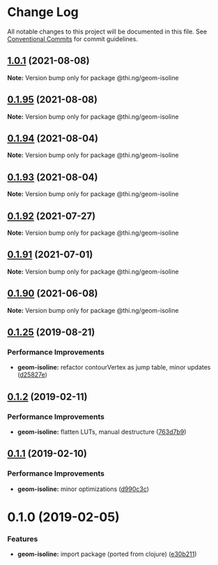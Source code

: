 # Change Log

All notable changes to this project will be documented in this file.
See [Conventional Commits](https://conventionalcommits.org) for commit guidelines.

## [1.0.1](https://github.com/thi-ng/umbrella/compare/@thi.ng/geom-isoline@0.1.95...@thi.ng/geom-isoline@1.0.1) (2021-08-08)

**Note:** Version bump only for package @thi.ng/geom-isoline





## [0.1.95](https://github.com/thi-ng/umbrella/compare/@thi.ng/geom-isoline@0.1.94...@thi.ng/geom-isoline@0.1.95) (2021-08-08)

**Note:** Version bump only for package @thi.ng/geom-isoline





## [0.1.94](https://github.com/thi-ng/umbrella/compare/@thi.ng/geom-isoline@0.1.93...@thi.ng/geom-isoline@0.1.94) (2021-08-04)

**Note:** Version bump only for package @thi.ng/geom-isoline





## [0.1.93](https://github.com/thi-ng/umbrella/compare/@thi.ng/geom-isoline@0.1.92...@thi.ng/geom-isoline@0.1.93) (2021-08-04)

**Note:** Version bump only for package @thi.ng/geom-isoline





## [0.1.92](https://github.com/thi-ng/umbrella/compare/@thi.ng/geom-isoline@0.1.91...@thi.ng/geom-isoline@0.1.92) (2021-07-27)

**Note:** Version bump only for package @thi.ng/geom-isoline





## [0.1.91](https://github.com/thi-ng/umbrella/compare/@thi.ng/geom-isoline@0.1.90...@thi.ng/geom-isoline@0.1.91) (2021-07-01)

**Note:** Version bump only for package @thi.ng/geom-isoline





## [0.1.90](https://github.com/thi-ng/umbrella/compare/@thi.ng/geom-isoline@0.1.89...@thi.ng/geom-isoline@0.1.90) (2021-06-08)

**Note:** Version bump only for package @thi.ng/geom-isoline





## [0.1.25](https://github.com/thi-ng/umbrella/compare/@thi.ng/geom-isoline@0.1.24...@thi.ng/geom-isoline@0.1.25) (2019-08-21)

### Performance Improvements

* **geom-isoline:** refactor contourVertex as jump table, minor updates ([d25827e](https://github.com/thi-ng/umbrella/commit/d25827e))

## [0.1.2](https://github.com/thi-ng/umbrella/compare/@thi.ng/geom-isoline@0.1.1...@thi.ng/geom-isoline@0.1.2) (2019-02-11)

### Performance Improvements

* **geom-isoline:** flatten LUTs, manual destructure ([763d7b9](https://github.com/thi-ng/umbrella/commit/763d7b9))

## [0.1.1](https://github.com/thi-ng/umbrella/compare/@thi.ng/geom-isoline@0.1.0...@thi.ng/geom-isoline@0.1.1) (2019-02-10)

### Performance Improvements

* **geom-isoline:** minor optimizations ([d990c3c](https://github.com/thi-ng/umbrella/commit/d990c3c))

# 0.1.0 (2019-02-05)

### Features

* **geom-isoline:** import package (ported from clojure) ([e30b211](https://github.com/thi-ng/umbrella/commit/e30b211))
